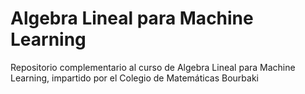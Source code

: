 # Algebra Lineal para Machine Learning
Repositorio complementario al curso de Algebra Lineal para Machine Learning, impartido por el Colegio de Matemáticas Bourbaki
